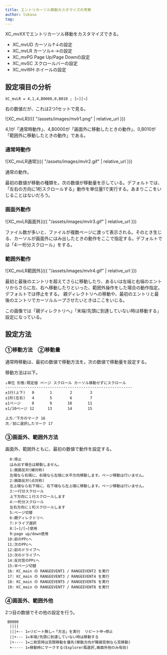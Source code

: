 ```yaml
---
title: エントリカーソル移動カスタマイズの考察
author: tukasa
tag: 
---
```

XC_mvXXでエントリカーソル移動をカスタマイズできる。

- XC_mvUD カーソル↑↓の設定
- XC_mvLR カーソル←→の設定
- XC_mvPG Page Up/Page Downの設定
- XC_mvSC スクロールバーの設定
- XC_mvWH ホイールの設定

## 設定項目の分析

```text
XC_mvLR = 4,1,4,B0000,0,B010 ; [←][→]
```

右の数値だが、これは2つ1セットで見る。

![XC_mvLR]({{ "/assets/images/mvlr1.png" | relative_url }})

4,1が「通常時動作」、4,B0000が「画面外に移動したときの動作」、0,B010が「範囲外に移動したときの動作」である。

### 通常時動作

![XC_mvLR通常]({{ "/assets/images/mvlr2.gif" | relative_url }})

通常の動作。

最初の数値が移動の種類を。次の数値が移動量を示している。デフォルトでは、「左右の方向に1桁スクロールする」動作を単位量1で実行する。あまりここをいじることはないだろう。

###  画面外動作

![XC_mvLR画面外]({{ "/assets/images/mvlr3.gif" | relative_url }})

ファイル数が多いと、ファイルが複数ページに渡って表示される。そのとき生じる、カーソルが画面外にはみ出したときの動作をここで指定する。デフォルトでは「4:一桁分スクロール」をする。

### 範囲外動作

![XC_mvLR範囲外]({{ "/assets/images/mvlr4.gif" | relative_url }})

最初と最後のエントリを超えてさらに移動したり、あるいは左端と右端のエントリからさらに左、右へ移動したりといった、範囲外操作をした場合の動作指定。デフォルトでは停止をする。
親ディレクトリへの移動や、最初のエントリと最後のエントリでカーソルループさせたいときはここをいじる。

この画像では「親ディレクトリへ」「末端/先頭に到達していない時は移動する」設定になっている。

## 設定方法

### ①移動方法　②移動量

通常時移動は、最初の数値で移動方法を。次の数値で移動量を設定する。

移動方法は以下。

```text
↓単位 形態:既定値 ページ スクロール カーソル移動せずにスクロール
---------------------------------------------------------
±1行(上下)   0       1        2        3
±1桁(左右)   4       5        6        7
±1ページ     8       9       10       11
±1/10ページ 12      13       14       15

上方／下方のマーク 16
次／前に選択したマーク 17
```

### ③画面外、範囲外方法


画面外、範囲外ともに、最初の数値で動作を設定する。

```text
  0:停止
  はみ出す場合は移動しません。
  1:画面反対(線対称)
  左端なら右端に、右端なら左端に水平方向移動します。ページ移動は行いません。
  2:画面反対(点対称)
  左上端なら右下端に、右下端なら左上端に移動します。ページ移動は行いません。
  3:一行分スクロール
  上下方向に１行スクロールします
  4:一桁分スクロール
  左右方向に１桁スクロールします
  5:ページ切替
  6:親ディレクトリへ
  7:ドライブ選択
  8:[←]/[→]使用
  9:page up/down使用
 10:前のPPcへ
 11:次のPPcへ
 12:前のドライブへ
 13:次のドライブへ
 14:反対窓のPPcへ
 15:半ページ切替
 16: KC_main の RANGEEVENT1 / RANGEEVENT2 を実行
 17: KC_main の RANGEEVENT3 / RANGEEVENT4 を実行
 18: KC_main の RANGEEVENT5 / RANGEEVENT6 を実行
 19: KC_main の RANGEEVENT7 / RANGEEVENT8 を実行
```

### ④画面外、範囲外他


2つ目の数値でその他の設定を行う。

```text
 B0000
  ||||
  |||+-- 1=リピート無し→「方法」を実行  リピート中→停止
  ||+--- 1=末端/先頭に到達していない時は移動する
  |+---- 1=二枚窓時は窓間移動を優先(移動方向が隣接窓側なら窓移動)
  +----- 1=移動時にマークする(Explorer風選択,画面外他のみ有効)
```
